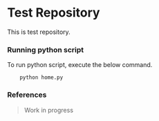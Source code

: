 # Test Repository
This is test repository.

### Running python script
To run python script, execute the below command.
```
    python home.py
```

### References
> Work in progress
